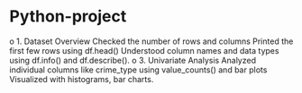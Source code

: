 # Python-project
o 1. Dataset Overview Checked the number of rows and columns Printed the first few rows using df.head() Understood column names and data types using df.info() and df.describe().  o 3. Univariate Analysis Analyzed individual columns like crime_type using value_counts() and bar plots Visualized with histograms, bar charts.

